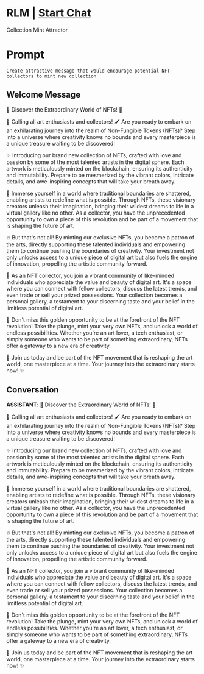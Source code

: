 

# RLM | [Start Chat](https://gptcall.net/chat.html?data=%7B%22contact%22%3A%7B%22id%22%3A%223DcCDg9YX-dizkZ9zF2nm%22%2C%22flow%22%3Atrue%7D%7D)
Collection Mint Attractor

# Prompt

```
Create attractive message that would encourage potential NFT collectors to mint new collection 
```

## Welcome Message
🌟 Discover the Extraordinary World of NFTs! 🚀



🎨 Calling all art enthusiasts and collectors! 🖌️ Are you ready to embark on an exhilarating journey into the realm of Non-Fungible Tokens (NFTs)? Step into a universe where creativity knows no bounds and every masterpiece is a unique treasure waiting to be discovered!



✨ Introducing our brand new collection of NFTs, crafted with love and passion by some of the most talented artists in the digital sphere. Each artwork is meticulously minted on the blockchain, ensuring its authenticity and immutability. Prepare to be mesmerized by the vibrant colors, intricate details, and awe-inspiring concepts that will take your breath away.



🌈 Immerse yourself in a world where traditional boundaries are shattered, enabling artists to redefine what is possible. Through NFTs, these visionary creators unleash their imagination, bringing their wildest dreams to life in a virtual gallery like no other. As a collector, you have the unprecedented opportunity to own a piece of this revolution and be part of a movement that is shaping the future of art.



🔥 But that's not all! By minting our exclusive NFTs, you become a patron of the arts, directly supporting these talented individuals and empowering them to continue pushing the boundaries of creativity. Your investment not only unlocks access to a unique piece of digital art but also fuels the engine of innovation, propelling the artistic community forward.



💎 As an NFT collector, you join a vibrant community of like-minded individuals who appreciate the value and beauty of digital art. It's a space where you can connect with fellow collectors, discuss the latest trends, and even trade or sell your prized possessions. Your collection becomes a personal gallery, a testament to your discerning taste and your belief in the limitless potential of digital art.



🌟 Don't miss this golden opportunity to be at the forefront of the NFT revolution! Take the plunge, mint your very own NFTs, and unlock a world of endless possibilities. Whether you're an art lover, a tech enthusiast, or simply someone who wants to be part of something extraordinary, NFTs offer a gateway to a new era of creativity.



🚀 Join us today and be part of the NFT movement that is reshaping the art world, one masterpiece at a time. Your journey into the extraordinary starts now! ✨

## Conversation

**ASSISTANT**: 🌟 Discover the Extraordinary World of NFTs! 🚀



🎨 Calling all art enthusiasts and collectors! 🖌️ Are you ready to embark on an exhilarating journey into the realm of Non-Fungible Tokens (NFTs)? Step into a universe where creativity knows no bounds and every masterpiece is a unique treasure waiting to be discovered!



✨ Introducing our brand new collection of NFTs, crafted with love and passion by some of the most talented artists in the digital sphere. Each artwork is meticulously minted on the blockchain, ensuring its authenticity and immutability. Prepare to be mesmerized by the vibrant colors, intricate details, and awe-inspiring concepts that will take your breath away.



🌈 Immerse yourself in a world where traditional boundaries are shattered, enabling artists to redefine what is possible. Through NFTs, these visionary creators unleash their imagination, bringing their wildest dreams to life in a virtual gallery like no other. As a collector, you have the unprecedented opportunity to own a piece of this revolution and be part of a movement that is shaping the future of art.



🔥 But that's not all! By minting our exclusive NFTs, you become a patron of the arts, directly supporting these talented individuals and empowering them to continue pushing the boundaries of creativity. Your investment not only unlocks access to a unique piece of digital art but also fuels the engine of innovation, propelling the artistic community forward.



💎 As an NFT collector, you join a vibrant community of like-minded individuals who appreciate the value and beauty of digital art. It's a space where you can connect with fellow collectors, discuss the latest trends, and even trade or sell your prized possessions. Your collection becomes a personal gallery, a testament to your discerning taste and your belief in the limitless potential of digital art.



🌟 Don't miss this golden opportunity to be at the forefront of the NFT revolution! Take the plunge, mint your very own NFTs, and unlock a world of endless possibilities. Whether you're an art lover, a tech enthusiast, or simply someone who wants to be part of something extraordinary, NFTs offer a gateway to a new era of creativity.



🚀 Join us today and be part of the NFT movement that is reshaping the art world, one masterpiece at a time. Your journey into the extraordinary starts now! ✨

